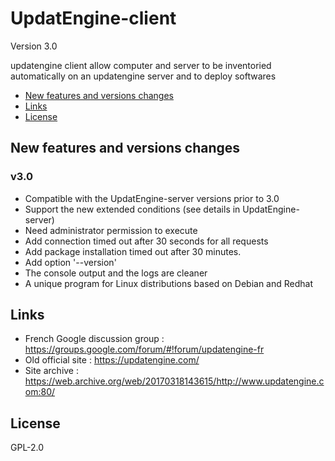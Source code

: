 # UpdatEngine-client

Version 3.0

updatengine client allow computer and server to be inventoried automatically on an updatengine server and to deploy softwares

- [New features and versions changes](#new-features-and-versions-changes)
- [Links](#links)
- [License](#license)

## New features and versions changes
### v3.0
- Compatible with the UpdatEngine-server versions prior to 3.0
- Support the new extended conditions (see details in UpdatEngine-server)
- Need administrator permission to execute
- Add connection timed out after 30 seconds for all requests
- Add package installation timed out after 30 minutes.
- Add option '--version'
- The console output and the logs are cleaner
- A unique program for Linux distributions based on Debian and Redhat
 
## Links
- French Google discussion group : https://groups.google.com/forum/#!forum/updatengine-fr
- Old official site : https://updatengine.com/
- Site archive : https://web.archive.org/web/20170318143615/http://www.updatengine.com:80/

## License
GPL-2.0
